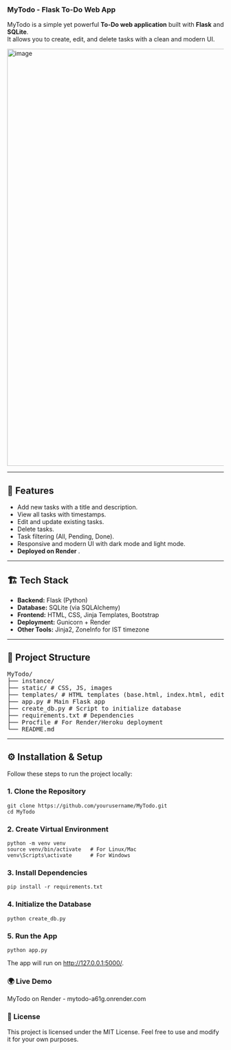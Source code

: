 ### **MyTodo - Flask To-Do Web App**

MyTodo is a simple yet powerful **To-Do web application** built with **Flask** and **SQLite**.  
It allows you to create, edit, and delete tasks with a clean and modern UI.

<img width="1919" height="968" alt="image" src="https://github.com/user-attachments/assets/e1124c3f-c65a-4fd3-b008-58906e7848d8" />


---

## 🚀 **Features**
- Add new tasks with a title and description.
- View all tasks with timestamps.
- Edit and update existing tasks.
- Delete tasks.
- Task filtering (All, Pending, Done).
- Responsive and modern UI with dark mode and light mode.
- **Deployed on Render** .

---

## 🏗 **Tech Stack**
- **Backend:** Flask (Python)
- **Database:** SQLite (via SQLAlchemy)
- **Frontend:** HTML, CSS, Jinja Templates, Bootstrap
- **Deployment:** Gunicorn + Render
- **Other Tools:** Jinja2, ZoneInfo for IST timezone

---

## 📂 **Project Structure**
<pre>
MyTodo/
├── instance/
├── static/ # CSS, JS, images
├── templates/ # HTML templates (base.html, index.html, edit.html)
├── app.py # Main Flask app
├── create_db.py # Script to initialize database
├── requirements.txt # Dependencies
├── Procfile # For Render/Heroku deployment
└── README.md
</pre>

---

## ⚙️ **Installation & Setup**
Follow these steps to run the project locally:

### **1. Clone the Repository**
    git clone https://github.com/yourusername/MyTodo.git
    cd MyTodo
  
### **2. Create Virtual Environment**
    python -m venv venv
    source venv/bin/activate   # For Linux/Mac
    venv\Scripts\activate      # For Windows
    
### **3. Install Dependencies**
    pip install -r requirements.txt
    
### **4. Initialize the Database**
    python create_db.py
    
### **5. Run the App**
    python app.py
    
The app will run on http://127.0.0.1:5000/.

### 🌍 Live Demo
MyTodo on Render - mytodo-a61g.onrender.com


### 📝 License
This project is licensed under the MIT License.
Feel free to use and modify it for your own purposes.
